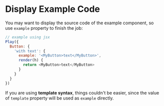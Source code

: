 # Display Example Code

You may want to display the source code of the example component, so use `example` property to finish the job:

```js
// example using jsx
Play({
  Button: {
    'with text': {
      example: '<MyButton>text</MyButton>',
      render(h) {
        return <MyButton>text</MyButton>
      }
    }
  }
})
```

If you are using **template syntax**, things couldn't be easier, since the value of `template` property will be used as `example` directly.
